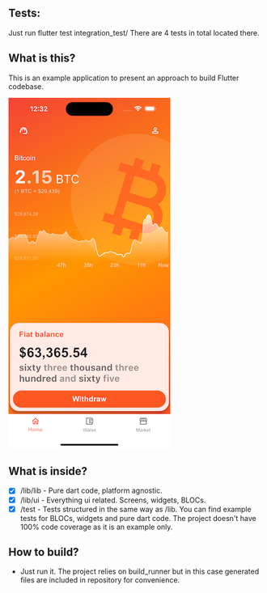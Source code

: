 ## Tests:
Just run flutter test integration_test/
There are 4 tests in total located there.

## What is this?

This is an example application to present an approach to build Flutter codebase. 

![App screenshot](screenshot.png)

## What is inside?

- [x] /lib/lib - Pure dart code, platform agnostic. 
- [x] /lib/ui - Everything ui related. Screens, widgets, BLOCs.
- [x] /test - Tests structured in the same way as /lib. You can find example tests for BLOCs, widgets and pure dart code. The project doesn't have 100% code coverage as it is an example only.

## How to build?

- Just run it. The project relies on build_runner but in this case generated files are included in repository for convenience.
